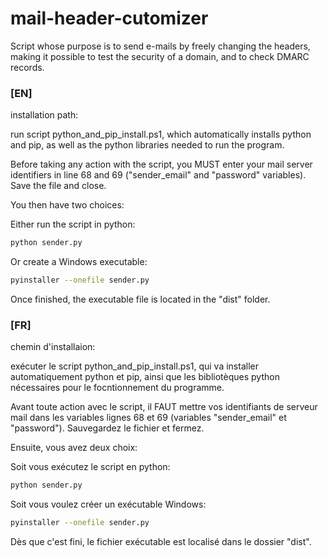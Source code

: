# mail-header-cutomizer
Script whose purpose is to send e-mails by freely changing the headers, making it possible to test the security of a domain, and to check DMARC records.

### [EN]
installation path:

run script python_and_pip_install.ps1, which automatically installs python and pip, as well as the python libraries needed to run the program.

Before taking any action with the script, you MUST enter your mail server identifiers in line 68 and 69 ("sender_email" and "password" variables). Save the file and close.

You then have two choices:

Either run the script in python:
```bash
python sender.py
```
Or create a Windows executable:
```bash
pyinstaller --onefile sender.py
```
Once finished, the executable file is located in the "dist" folder.


### [FR]
chemin d'installaion:

exécuter le script python_and_pip_install.ps1, qui va installer automatiquement python et pip, ainsi que les bibliotèques python nécessaires pour le focntionnement du programme.

Avant toute action avec le script, il FAUT mettre vos identifiants de serveur mail dans les variables lignes 68 et 69 (variables "sender_email" et "password"). Sauvegardez le fichier et fermez.

Ensuite, vous avez deux choix:

Soit vous exécutez le script en python:
```bash
python sender.py
```
Soit vous voulez créer un exécutable Windows:
```bash
pyinstaller --onefile sender.py
```
Dès que c'est fini, le fichier exécutable est localisé dans le dossier "dist".

